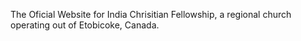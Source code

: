 The Oficial Website for India Chrisitian Fellowship, a regional church operating out of Etobicoke, Canada. 
